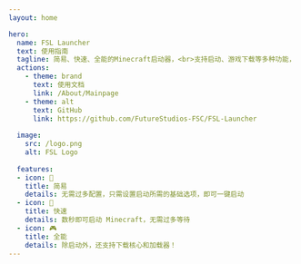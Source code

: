 ```yaml
---
layout: home

hero:
  name: FSL Launcher
  text: 使用指南
  tagline: 简易、快速、全能的Minecraft启动器，<br>支持启动、游戏下载等多种功能，持续开发中
  actions:
    - theme: brand
      text: 使用文档
      link: /About/Mainpage
    - theme: alt
      text: GitHub
      link: https://github.com/FutureStudios-FSC/FSL-Launcher
  
  image:
    src: /logo.png
    alt: FSL Logo
    
  features:
  - icon: 🧀
    title: 简易
    details: 无需过多配置，只需设置启动所需的基础选项，即可一键启动
  - icon: 🚀
    title: 快速
    details: 数秒即可启动 Minecraft，无需过多等待
  - icon: 🎮
    title: 全能
    details: 除启动外，还支持下载核心和加载器！
---
```

